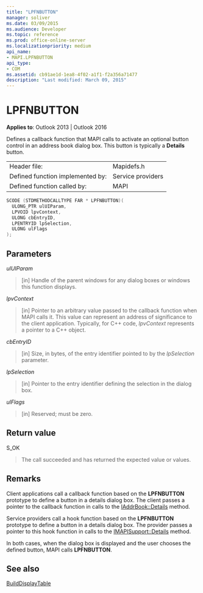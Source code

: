 ```yaml
---
title: "LPFNBUTTON" 
manager: soliver
ms.date: 03/09/2015
ms.audience: Developer
ms.topic: reference
ms.prod: office-online-server
ms.localizationpriority: medium
api_name:
- MAPI.LPFNBUTTON
api_type:
- COM
ms.assetid: cb91ae1d-1ea8-4f02-a1f1-f2a356a71477
description: "Last modified: March 09, 2015"
---
```


# LPFNBUTTON

**Applies to**: Outlook 2013 | Outlook 2016
  
Defines a callback function that MAPI calls to activate an optional button control in an address book dialog box. This button is typically a **Details** button.
  
|||
|:-----|:-----|
|Header file:  <br/> |Mapidefs.h  <br/> |
|Defined function implemented by:  <br/> |Service providers  <br/> |
|Defined function called by:  <br/> |MAPI  <br/> |

```cpp
SCODE (STDMETHODCALLTYPE FAR * LPFNBUTTON)(
  ULONG_PTR ulUIParam,
  LPVOID lpvContext,
  ULONG cbEntryID,
  LPENTRYID lpSelection,
  ULONG ulFlags
);
```

## Parameters

 _ulUIParam_
  
> [in] Handle of the parent windows for any dialog boxes or windows this function displays.

 _lpvContext_
  
> [in] Pointer to an arbitrary value passed to the callback function when MAPI calls it. This value can represent an address of significance to the client application. Typically, for C++ code, _lpvContext_ represents a pointer to a C++ object.

 _cbEntryID_
  
> [in] Size, in bytes, of the entry identifier pointed to by the  _lpSelection_ parameter.

 _lpSelection_
  
> [in] Pointer to the entry identifier defining the selection in the dialog box.

 _ulFlags_
  
> [in] Reserved; must be zero.

## Return value

S_OK
  
> The call succeeded and has returned the expected value or values.

## Remarks

Client applications call a callback function based on the **LPFNBUTTON** prototype to define a button in a details dialog box. The client passes a pointer to the callback function in calls to the [IAddrBook::Details](iaddrbook-details.md) method.
  
Service providers call a hook function based on the **LPFNBUTTON** prototype to define a button in a details dialog box. The provider passes a pointer to this hook function in calls to the [IMAPISupport::Details](imapisupport-details.md) method.
  
In both cases, when the dialog box is displayed and the user chooses the defined button, MAPI calls **LPFNBUTTON**.
  
## See also

[BuildDisplayTable](builddisplaytable.md)
